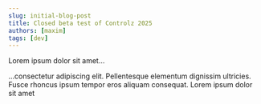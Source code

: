 ```yaml
---
slug: initial-blog-post
title: Closed beta test of Controlz 2025
authors: [maxim]
tags: [dev]
---
```


Lorem ipsum dolor sit amet...

<!-- truncate -->

...consectetur adipiscing elit. Pellentesque elementum dignissim ultricies. Fusce rhoncus ipsum tempor eros aliquam consequat. Lorem ipsum dolor sit amet
